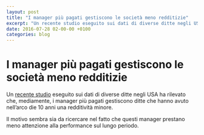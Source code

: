 ```yaml
---
layout: post
title: "I manager più pagati gestiscono le società meno redditizie"
excerpt: "Un recente studio eseguito sui dati di diverse ditte negli USA ha rilevato che, mediamente, i manager più pagati gestiscono ditte che hanno avuto nell’arco die 10 anni una redditività minore."
date: 2016-07-28 02-00-00 +0100
categories: blog
---
```


# I manager più pagati gestiscono le società meno redditizie

Un [recente studio](https://news.slashdot.org/story/16/07/26/223241/highest-paid-ceos-run-worst-performing-companies-research-finds) eseguito sui dati di diverse ditte negli USA ha rilevato che, mediamente, i manager più pagati gestiscono ditte che hanno avuto nell’arco die 10 anni una redditività minore.

Il motivo sembra sia da ricercare nel fatto che questi manager prestano meno attenzione alla performance sul lungo periodo.

